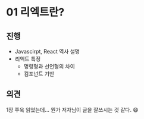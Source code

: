 # 01 리엑트란?



## 진행

* Javascirpt, React 역사 설명
* 리액트 특징
  * 명령형과 선언형의 차이
  * 컴포넌트 기반





## 의견

1장 쭈욱 읽었는데... 뭔가 저자님이 글을 잘쓰시는 것 같다. 😄
